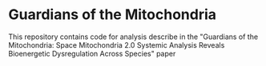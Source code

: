 # Guardians of the Mitochondria

This repository contains code for analysis describe in the "Guardians of the Mitochondria: Space Mitochondria 2.0 Systemic Analysis Reveals Bioenergetic Dysregulation Across Species" paper
